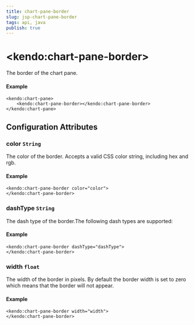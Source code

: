 ```yaml
---
title: chart-pane-border
slug: jsp-chart-pane-border
tags: api, java
publish: true
---
```


# \<kendo:chart-pane-border\>

The border of the chart pane.

#### Example
    <kendo:chart-pane>
        <kendo:chart-pane-border></kendo:chart-pane-border>
    </kendo:chart-pane>

## Configuration Attributes

### color `String`

The color of the border. Accepts a valid CSS color string, including hex and rgb.

#### Example
    <kendo:chart-pane-border color="color">
    </kendo:chart-pane-border>

### dashType `String`

The dash type of the border.The following dash types are supported:

#### Example
    <kendo:chart-pane-border dashType="dashType">
    </kendo:chart-pane-border>

### width `float`

The width of the border in pixels. By default the border width is set to zero which means that the border will not appear.

#### Example
    <kendo:chart-pane-border width="width">
    </kendo:chart-pane-border>

